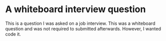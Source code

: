# A whiteboard interview question
This is a question I was asked on a job interview. This was a whiteboard question and 
was not required to submitted afterwards. However, I wanted code it. 